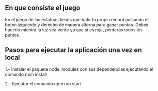 <h2>En que consiste el juego</h2>

En el juego de las estatuas tienes que batir tu propio record pulsando el boton izquierdo y derecho de manera alterna para ganar puntos. Debes hacerlo mientra la luz sea verde ya que si es roja, perderás todos los puntos.


<h2>Pasos para ejecutar la aplicación una vez en local</h2>

1.- Instalar el paquete node_modules con sus dependencias ejecutando el comando npm install

2.- Ejecutar el comando npm run start
